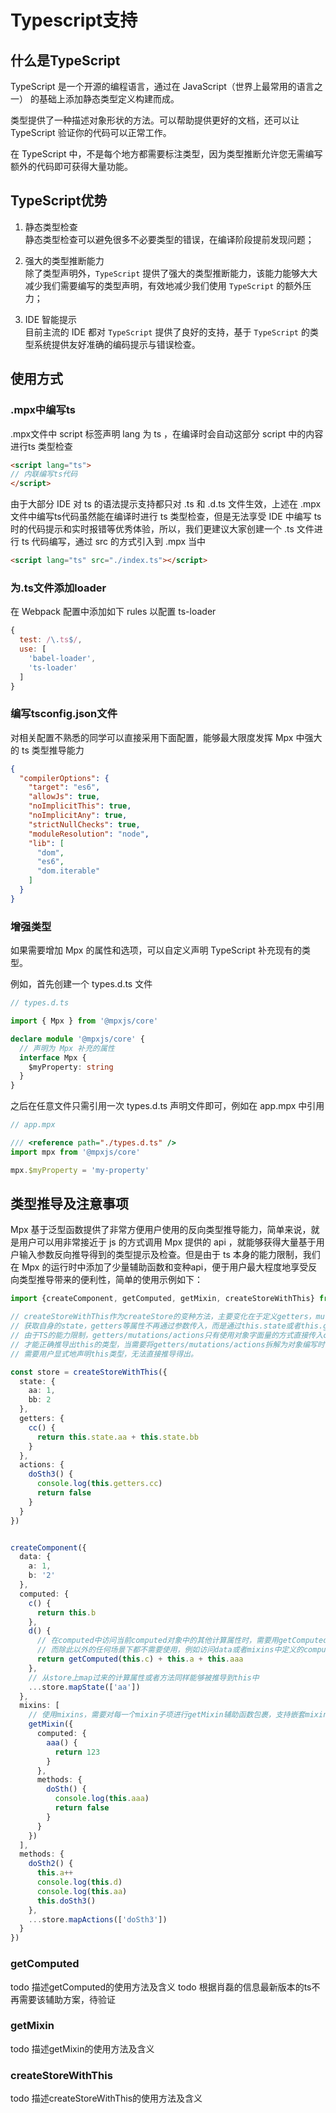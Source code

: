 # Typescript支持

## 什么是TypeScript

TypeScript 是一个开源的编程语言，通过在 JavaScript（世界上最常用的语言之一） 的基础上添加静态类型定义构建而成。

类型提供了一种描述对象形状的方法。可以帮助提供更好的文档，还可以让 TypeScript 验证你的代码可以正常工作。

在 TypeScript 中，不是每个地方都需要标注类型，因为类型推断允许您无需编写额外的代码即可获得大量功能。

## TypeScript优势

1. 静态类型检查  
   静态类型检查可以避免很多不必要类型的错误，在编译阶段提前发现问题；
   
2. 强大的类型推断能力  
   除了类型声明外，`TypeScript` 提供了强大的类型推断能力，该能力能够大大减少我们需要编写的类型声明，有效地减少我们使用 `TypeScript` 的额外压力；

3. IDE 智能提示  
   目前主流的 IDE 都对 `TypeScript` 提供了良好的支持，基于 `TypeScript` 的类型系统提供友好准确的编码提示与错误检查。


## 使用方式

### .mpx中编写ts

.mpx文件中 script 标签声明 lang 为 ts ，在编译时会自动这部分 script 中的内容进行ts 类型检查

```html
<script lang="ts">
// 内联编写ts代码
</script>
```

由于大部分 IDE 对 ts 的语法提示支持都只对 .ts 和 .d.ts 文件生效，上述在 .mpx 文件中编写ts代码虽然能在编译时进行 ts 类型检查，但是无法享受 IDE 中编写 ts 时的代码提示和实时报错等优秀体验，所以，我们更建议大家创建一个 .ts 文件进行 ts 代码编写，通过 src 的方式引入到 .mpx 当中

```html
<script lang="ts" src="./index.ts"></script>
```

### 为.ts文件添加loader

在 Webpack 配置中添加如下 rules 以配置 ts-loader

```js
{
  test: /\.ts$/,
  use: [
    'babel-loader',
    'ts-loader'
  ]
}
```

### 编写tsconfig.json文件

对相关配置不熟悉的同学可以直接采用下面配置，能够最大限度发挥 Mpx 中强大的 ts 类型推导能力

```json
{
  "compilerOptions": {
    "target": "es6",
    "allowJs": true,
    "noImplicitThis": true,
    "noImplicitAny": true,
    "strictNullChecks": true,
    "moduleResolution": "node",
    "lib": [
      "dom",
      "es6",
      "dom.iterable"
    ]
  }
}
```

### 增强类型

如果需要增加 Mpx 的属性和选项，可以自定义声明 TypeScript 补充现有的类型。

例如，首先创建一个 types.d.ts 文件

```ts
// types.d.ts

import { Mpx } from '@mpxjs/core'

declare module '@mpxjs/core' {
  // 声明为 Mpx 补充的属性
  interface Mpx {
    $myProperty: string
  }
}
```

之后在任意文件只需引用一次 types.d.ts 声明文件即可，例如在 app.mpx 中引用

```ts
// app.mpx

/// <reference path="./types.d.ts" />
import mpx from '@mpxjs/core'

mpx.$myProperty = 'my-property'
```

## 类型推导及注意事项

Mpx 基于泛型函数提供了非常方便用户使用的反向类型推导能力，简单来说，就是用户可以用非常接近于 js 的方式调用 Mpx 提供的 api ，就能够获得大量基于用户输入参数反向推导得到的类型提示及检查。但是由于 ts 本身的能力限制，我们在 Mpx 的运行时中添加了少量辅助函数和变种api，便于用户最大程度地享受反向类型推导带来的便利性，简单的使用示例如下：

```typescript
import {createComponent, getComputed, getMixin, createStoreWithThis} from '@mpxjs/core'

// createStoreWithThis作为createStore的变种方法，主要变化在于定义getters，mutations和actions时，
// 获取自身的state，getters等属性不再通过参数传入，而是通过this.state或者this.getters等属性进行访问，
// 由于TS的能力限制，getters/mutations/actions只有使用对象字面量的方式直接传入createStoreWithThis时
// 才能正确推导出this的类型，当需要将getters/mutations/actions拆解为对象编写时，
// 需要用户显式地声明this类型，无法直接推导得出。

const store = createStoreWithThis({
  state: {
    aa: 1,
    bb: 2
  },
  getters: {
    cc() {
      return this.state.aa + this.state.bb
    }
  },
  actions: {
    doSth3() {
      console.log(this.getters.cc)
      return false
    }
  }
})


createComponent({
  data: {
    a: 1,
    b: '2'
  },
  computed: {
    c() {
      return this.b
    },
    d() {
      // 在computed中访问当前computed对象中的其他计算属性时，需要用getComputed辅助函数包裹，
      // 而除此以外的任何场景下都不需要使用，例如访问data或者mixins中定义的computed等数据
      return getComputed(this.c) + this.a + this.aaa
    },
    // 从store上map过来的计算属性或者方法同样能够被推导到this中
    ...store.mapState(['aa'])
  },
  mixins: [
    // 使用mixins，需要对每一个mixin子项进行getMixin辅助函数包裹，支持嵌套mixin
    getMixin({
      computed: {
        aaa() {
          return 123
        }
      },
      methods: {
        doSth() {
          console.log(this.aaa)
          return false
        }
      }
    })
  ],
  methods: {
    doSth2() {
      this.a++
      console.log(this.d)
      console.log(this.aa)
      this.doSth3()
    },
    ...store.mapActions(['doSth3'])
  }
})
```

### getComputed

todo 描述getComputed的使用方法及含义
todo 根据肖磊的信息最新版本的ts不再需要该辅助方案，待验证

### getMixin

todo 描述getMixin的使用方法及含义

### createStoreWithThis

todo 描述createStoreWithThis的使用方法及含义


